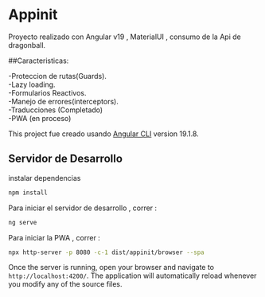 # Appinit
Proyecto realizado con Angular v19 , MaterialUI , consumo de la Api de dragonball.  

##Caracteristicas:

-Proteccion de rutas(Guards).  
-Lazy loading.  
-Formularios Reactivos.  
-Manejo de errores(interceptors).   
-Traducciones (Completado)       
-PWA (en proceso)  

This project fue creado usando  [Angular CLI](https://github.com/angular/angular-cli) version 19.1.8.

## Servidor de Desarrollo

instalar dependencias

```bash
npm install
```

Para iniciar el servidor de desarrollo , correr : 
```bash
ng serve
```

Para iniciar la PWA , correr : 
```bash
npx http-server -p 8080 -c-1 dist/appinit/browser --spa
```

Once the server is running, open your browser and navigate to `http://localhost:4200/`. The application will automatically reload whenever you modify any of the source files.

